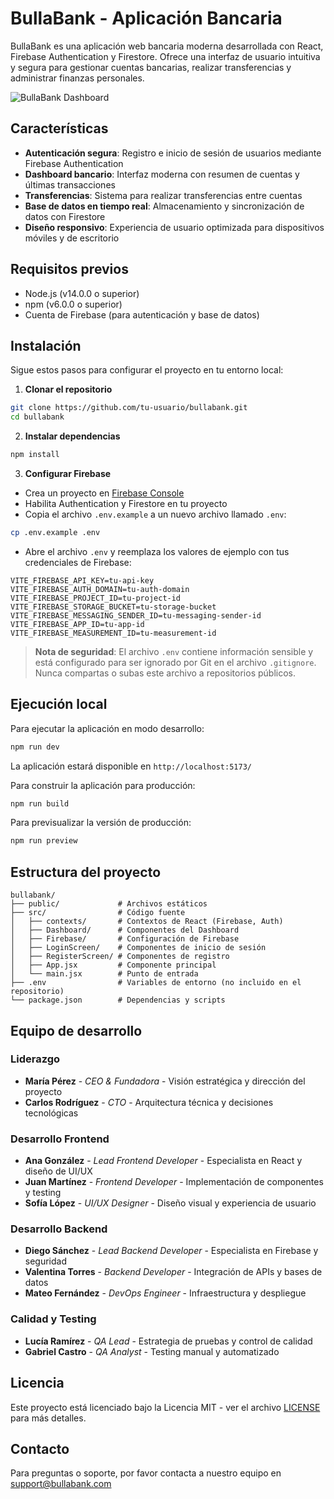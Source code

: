 # BullaBank - Aplicación Bancaria

BullaBank es una aplicación web bancaria moderna desarrollada con React, Firebase Authentication y Firestore. Ofrece una interfaz de usuario intuitiva y segura para gestionar cuentas bancarias, realizar transferencias y administrar finanzas personales.

![BullaBank Dashboard](https://via.placeholder.com/800x400?text=BullaBank+Dashboard)

## Características

- **Autenticación segura**: Registro e inicio de sesión de usuarios mediante Firebase Authentication
- **Dashboard bancario**: Interfaz moderna con resumen de cuentas y últimas transacciones
- **Transferencias**: Sistema para realizar transferencias entre cuentas
- **Base de datos en tiempo real**: Almacenamiento y sincronización de datos con Firestore
- **Diseño responsivo**: Experiencia de usuario optimizada para dispositivos móviles y de escritorio

## Requisitos previos

- Node.js (v14.0.0 o superior)
- npm (v6.0.0 o superior)
- Cuenta de Firebase (para autenticación y base de datos)

## Instalación

Sigue estos pasos para configurar el proyecto en tu entorno local:

1. **Clonar el repositorio**

```bash
git clone https://github.com/tu-usuario/bullabank.git
cd bullabank
```

2. **Instalar dependencias**

```bash
npm install
```

3. **Configurar Firebase**

- Crea un proyecto en [Firebase Console](https://console.firebase.google.com/)
- Habilita Authentication y Firestore en tu proyecto
- Copia el archivo `.env.example` a un nuevo archivo llamado `.env`:

```bash
cp .env.example .env
```

- Abre el archivo `.env` y reemplaza los valores de ejemplo con tus credenciales de Firebase:

```
VITE_FIREBASE_API_KEY=tu-api-key
VITE_FIREBASE_AUTH_DOMAIN=tu-auth-domain
VITE_FIREBASE_PROJECT_ID=tu-project-id
VITE_FIREBASE_STORAGE_BUCKET=tu-storage-bucket
VITE_FIREBASE_MESSAGING_SENDER_ID=tu-messaging-sender-id
VITE_FIREBASE_APP_ID=tu-app-id
VITE_FIREBASE_MEASUREMENT_ID=tu-measurement-id
```

> **Nota de seguridad**: El archivo `.env` contiene información sensible y está configurado para ser ignorado por Git en el archivo `.gitignore`. Nunca compartas o subas este archivo a repositorios públicos.

## Ejecución local

Para ejecutar la aplicación en modo desarrollo:

```bash
npm run dev
```

La aplicación estará disponible en `http://localhost:5173/`

Para construir la aplicación para producción:

```bash
npm run build
```

Para previsualizar la versión de producción:

```bash
npm run preview
```

## Estructura del proyecto

```
bullabank/
├── public/             # Archivos estáticos
├── src/                # Código fuente
│   ├── contexts/       # Contextos de React (Firebase, Auth)
│   ├── Dashboard/      # Componentes del Dashboard
│   ├── Firebase/       # Configuración de Firebase
│   ├── LoginScreen/    # Componentes de inicio de sesión
│   ├── RegisterScreen/ # Componentes de registro
│   ├── App.jsx         # Componente principal
│   └── main.jsx        # Punto de entrada
├── .env                # Variables de entorno (no incluido en el repositorio)
└── package.json        # Dependencias y scripts
```

## Equipo de desarrollo

### Liderazgo

- **María Pérez** - _CEO & Fundadora_ - Visión estratégica y dirección del proyecto
- **Carlos Rodríguez** - _CTO_ - Arquitectura técnica y decisiones tecnológicas

### Desarrollo Frontend

- **Ana González** - _Lead Frontend Developer_ - Especialista en React y diseño de UI/UX
- **Juan Martínez** - _Frontend Developer_ - Implementación de componentes y testing
- **Sofía López** - _UI/UX Designer_ - Diseño visual y experiencia de usuario

### Desarrollo Backend

- **Diego Sánchez** - _Lead Backend Developer_ - Especialista en Firebase y seguridad
- **Valentina Torres** - _Backend Developer_ - Integración de APIs y bases de datos
- **Mateo Fernández** - _DevOps Engineer_ - Infraestructura y despliegue

### Calidad y Testing

- **Lucía Ramírez** - _QA Lead_ - Estrategia de pruebas y control de calidad
- **Gabriel Castro** - _QA Analyst_ - Testing manual y automatizado

## Licencia

Este proyecto está licenciado bajo la Licencia MIT - ver el archivo [LICENSE](LICENSE) para más detalles.

## Contacto

Para preguntas o soporte, por favor contacta a nuestro equipo en support@bullabank.com
